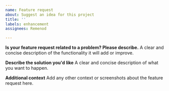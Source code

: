```yaml
---
name: Feature request
about: Suggest an idea for this project
title: ''
labels: enhancement
assignees: Remenod

---
```


**Is your feature request related to a problem? Please describe.**
A clear and concise description of the functionality it will add or improve.

**Describe the solution you'd like**
A clear and concise description of what you want to happen.

**Additional context**
Add any other context or screenshots about the feature request here.
